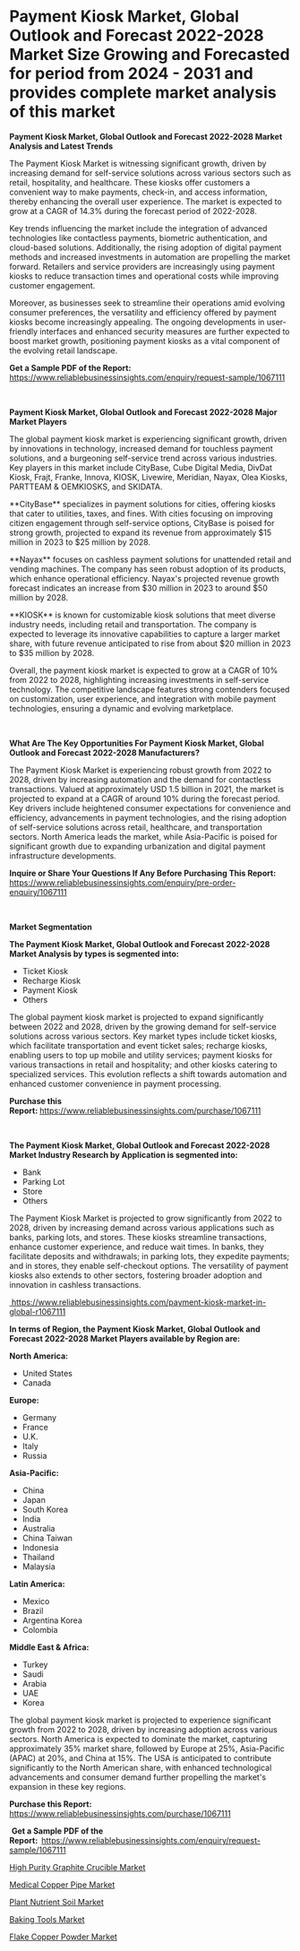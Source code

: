 <p><h1>Payment Kiosk Market, Global Outlook and Forecast 2022-2028 Market Size Growing and Forecasted for period from 2024 - 2031 and provides complete market analysis of this market</h1></p><p><strong>Payment Kiosk Market, Global Outlook and Forecast 2022-2028 Market Analysis and Latest Trends</strong></p>
<p><p>The Payment Kiosk Market is witnessing significant growth, driven by increasing demand for self-service solutions across various sectors such as retail, hospitality, and healthcare. These kiosks offer customers a convenient way to make payments, check-in, and access information, thereby enhancing the overall user experience. The market is expected to grow at a CAGR of 14.3% during the forecast period of 2022-2028. </p><p>Key trends influencing the market include the integration of advanced technologies like contactless payments, biometric authentication, and cloud-based solutions. Additionally, the rising adoption of digital payment methods and increased investments in automation are propelling the market forward. Retailers and service providers are increasingly using payment kiosks to reduce transaction times and operational costs while improving customer engagement. </p><p>Moreover, as businesses seek to streamline their operations amid evolving consumer preferences, the versatility and efficiency offered by payment kiosks become increasingly appealing. The ongoing developments in user-friendly interfaces and enhanced security measures are further expected to boost market growth, positioning payment kiosks as a vital component of the evolving retail landscape.</p></p>
<p><strong>Get a Sample PDF of the Report:&nbsp;</strong> <a href="https://www.reliablebusinessinsights.com/enquiry/request-sample/1067111">https://www.reliablebusinessinsights.com/enquiry/request-sample/1067111</a></p>
<p>&nbsp;</p>
<p><strong>Payment Kiosk Market, Global Outlook and Forecast 2022-2028 Major Market Players</strong></p>
<p><p>The global payment kiosk market is experiencing significant growth, driven by innovations in technology, increased demand for touchless payment solutions, and a burgeoning self-service trend across various industries. Key players in this market include CityBase, Cube Digital Media, DivDat Kiosk, Frajt, Franke, Innova, KIOSK, Livewire, Meridian, Nayax, Olea Kiosks, PARTTEAM & OEMKIOSKS, and SKIDATA.</p><p>**CityBase** specializes in payment solutions for cities, offering kiosks that cater to utilities, taxes, and fines. With cities focusing on improving citizen engagement through self-service options, CityBase is poised for strong growth, projected to expand its revenue from approximately $15 million in 2023 to $25 million by 2028.</p><p>**Nayax** focuses on cashless payment solutions for unattended retail and vending machines. The company has seen robust adoption of its products, which enhance operational efficiency. Nayax's projected revenue growth forecast indicates an increase from $30 million in 2023 to around $50 million by 2028.</p><p>**KIOSK** is known for customizable kiosk solutions that meet diverse industry needs, including retail and transportation. The company is expected to leverage its innovative capabilities to capture a larger market share, with future revenue anticipated to rise from about $20 million in 2023 to $35 million by 2028.</p><p>Overall, the payment kiosk market is expected to grow at a CAGR of 10% from 2022 to 2028, highlighting increasing investments in self-service technology. The competitive landscape features strong contenders focused on customization, user experience, and integration with mobile payment technologies, ensuring a dynamic and evolving marketplace.</p></p>
<p>&nbsp;</p>
<p><strong>What Are The Key Opportunities For Payment Kiosk Market, Global Outlook and Forecast 2022-2028 Manufacturers?</strong></p>
<p><p>The Payment Kiosk Market is experiencing robust growth from 2022 to 2028, driven by increasing automation and the demand for contactless transactions. Valued at approximately USD 1.5 billion in 2021, the market is projected to expand at a CAGR of around 10% during the forecast period. Key drivers include heightened consumer expectations for convenience and efficiency, advancements in payment technologies, and the rising adoption of self-service solutions across retail, healthcare, and transportation sectors. North America leads the market, while Asia-Pacific is poised for significant growth due to expanding urbanization and digital payment infrastructure developments.</p></p>
<p><strong>Inquire or Share Your Questions If Any Before Purchasing This Report:</strong> <a href="https://www.reliablebusinessinsights.com/enquiry/pre-order-enquiry/1067111">https://www.reliablebusinessinsights.com/enquiry/pre-order-enquiry/1067111</a></p>
<p>&nbsp;</p>
<p><strong>Market Segmentation</strong></p>
<p><strong>The Payment Kiosk Market, Global Outlook and Forecast 2022-2028 Market Analysis by types is segmented into:</strong></p>
<p><ul><li>Ticket Kiosk</li><li>Recharge Kiosk</li><li>Payment Kiosk</li><li>Others</li></ul></p>
<p><p>The global payment kiosk market is projected to expand significantly between 2022 and 2028, driven by the growing demand for self-service solutions across various sectors. Key market types include ticket kiosks, which facilitate transportation and event ticket sales; recharge kiosks, enabling users to top up mobile and utility services; payment kiosks for various transactions in retail and hospitality; and other kiosks catering to specialized services. This evolution reflects a shift towards automation and enhanced customer convenience in payment processing.</p></p>
<p><strong>Purchase this Report:&nbsp;</strong><a href="https://www.reliablebusinessinsights.com/purchase/1067111">https://www.reliablebusinessinsights.com/purchase/1067111</a></p>
<p>&nbsp;</p>
<p><strong>The Payment Kiosk Market, Global Outlook and Forecast 2022-2028 Market Industry Research by Application is segmented into:</strong></p>
<p><ul><li>Bank</li><li>Parking Lot</li><li>Store</li><li>Others</li></ul></p>
<p><p>The Payment Kiosk Market is projected to grow significantly from 2022 to 2028, driven by increasing demand across various applications such as banks, parking lots, and stores. These kiosks streamline transactions, enhance customer experience, and reduce wait times. In banks, they facilitate deposits and withdrawals; in parking lots, they expedite payments; and in stores, they enable self-checkout options. The versatility of payment kiosks also extends to other sectors, fostering broader adoption and innovation in cashless transactions.</p></p>
<p><a href="https://www.reliablebusinessinsights.com/payment-kiosk-market-in-global-r1067111">&nbsp;https://www.reliablebusinessinsights.com/payment-kiosk-market-in-global-r1067111</a></p>
<p><strong>In terms of Region, the Payment Kiosk Market, Global Outlook and Forecast 2022-2028 Market Players available by Region are:</strong></p>
<p>
    <p> <strong> North America: </strong>
        <ul>
            <li>United States</li>
            <li>Canada</li>
        </ul>
        </p> 
    <p> <strong> Europe: </strong>
        <ul>
            <li>Germany</li>
            <li>France</li>
            <li>U.K.</li>
            <li>Italy</li>
            <li>Russia</li>
        </ul>
        </p> 
    <p> <strong> Asia-Pacific: </strong>
        <ul>
            <li>China</li>
            <li>Japan</li>
            <li>South Korea</li>
            <li>India</li>
            <li>Australia</li>
            <li>China Taiwan</li>
            <li>Indonesia</li>
            <li>Thailand</li>
            <li>Malaysia</li>
        </ul>
        </p> 
    <p> <strong> Latin America: </strong>
        <ul>
            <li>Mexico</li>
            <li>Brazil</li>
            <li>Argentina Korea</li>
            <li>Colombia</li>
        </ul>
        </p> 
    <p> <strong> Middle East & Africa: </strong>
        <ul>
            <li>Turkey</li>
            <li>Saudi</li>
            <li>Arabia</li>
            <li>UAE</li>
            <li>Korea</li>
        </ul>
    </p>
    </p>
<p><p>The global payment kiosk market is projected to experience significant growth from 2022 to 2028, driven by increasing adoption across various sectors. North America is expected to dominate the market, capturing approximately 35% market share, followed by Europe at 25%, Asia-Pacific (APAC) at 20%, and China at 15%. The USA is anticipated to contribute significantly to the North American share, with enhanced technological advancements and consumer demand further propelling the market's expansion in these key regions.</p></p>
<p><strong>Purchase this Report: </strong><a href="https://www.reliablebusinessinsights.com/purchase/1067111">https://www.reliablebusinessinsights.com/purchase/1067111</a></p>
<p>&nbsp;<strong>Get a Sample PDF of the Report:&nbsp;&nbsp;</strong><a href="https://www.reliablebusinessinsights.com/enquiry/request-sample/1067111">https://www.reliablebusinessinsights.com/enquiry/request-sample/1067111</a></p>
<p><strong></strong></p>
<p><p><a href="https://issuu.com/reportprime-2/docs/high-purity-graphite-crucible-marke_05124473f71b43">High Purity Graphite Crucible Market</a></p><p><a href="https://www.linkedin.com/pulse/medical-copper-pipe-market-global-regional-analysis-focus-region-no66f?trackingId=pvcXYIg9SAeaWMi5JccICg%3D%3D">Medical Copper Pipe Market</a></p><p><a href="https://medium.com/@endridushku133/the-global-plant-nutrient-soil-market-is-projected-to-experience-an-annual-growth-rate-of-10-2-c3ee190c7509?postPublishedType=initial">Plant Nutrient Soil Market</a></p><p><a href="https://medium.com/@abdulkoss1996/this-report-aims-to-provide-a-comprehensive-presentation-of-the-global-market-for-baking-tools-1f0e09c2d9d9">Baking Tools Market</a></p><p><a href="https://issuu.com/reportprime-2/docs/flake-copper-powder-market-size-203_e0caade257e5f9">Flake Copper Powder Market</a></p></p>